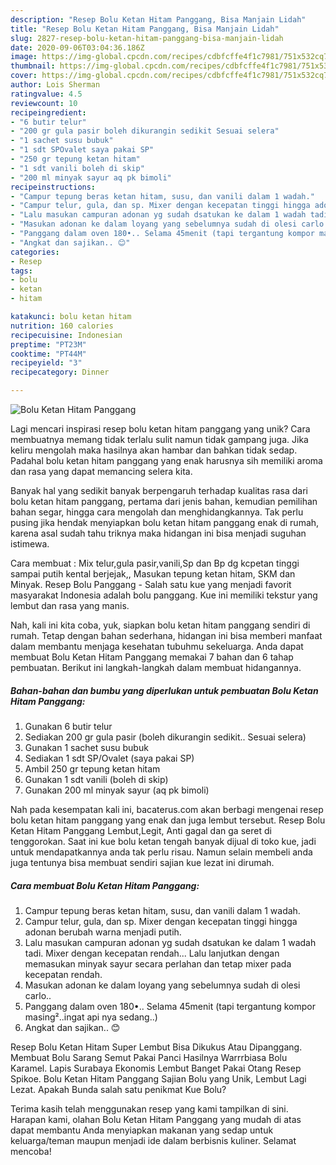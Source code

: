 ```yaml
---
description: "Resep Bolu Ketan Hitam Panggang, Bisa Manjain Lidah"
title: "Resep Bolu Ketan Hitam Panggang, Bisa Manjain Lidah"
slug: 2827-resep-bolu-ketan-hitam-panggang-bisa-manjain-lidah
date: 2020-09-06T03:04:36.186Z
image: https://img-global.cpcdn.com/recipes/cdbfcffe4f1c7981/751x532cq70/bolu-ketan-hitam-panggang-foto-resep-utama.jpg
thumbnail: https://img-global.cpcdn.com/recipes/cdbfcffe4f1c7981/751x532cq70/bolu-ketan-hitam-panggang-foto-resep-utama.jpg
cover: https://img-global.cpcdn.com/recipes/cdbfcffe4f1c7981/751x532cq70/bolu-ketan-hitam-panggang-foto-resep-utama.jpg
author: Lois Sherman
ratingvalue: 4.5
reviewcount: 10
recipeingredient:
- "6 butir telur"
- "200 gr gula pasir boleh dikurangin sedikit Sesuai selera"
- "1 sachet susu bubuk"
- "1 sdt SPOvalet saya pakai SP"
- "250 gr tepung ketan hitam"
- "1 sdt vanili boleh di skip"
- "200 ml minyak sayur aq pk bimoli"
recipeinstructions:
- "Campur tepung beras ketan hitam, susu, dan vanili dalam 1 wadah."
- "Campur telur, gula, dan sp. Mixer dengan kecepatan tinggi hingga adonan berubah warna menjadi putih."
- "Lalu masukan campuran adonan yg sudah dsatukan ke dalam 1 wadah tadi. Mixer dengan kecepatan rendah... Lalu lanjutkan dengan memasukan minyak sayur secara perlahan dan tetap mixer pada kecepatan rendah."
- "Masukan adonan ke dalam loyang yang sebelumnya sudah di olesi carlo.."
- "Panggang dalam oven 180•.. Selama 45menit (tapi tergantung kompor masing²..ingat api nya sedang..)"
- "Angkat dan sajikan.. 😊"
categories:
- Resep
tags:
- bolu
- ketan
- hitam

katakunci: bolu ketan hitam 
nutrition: 160 calories
recipecuisine: Indonesian
preptime: "PT23M"
cooktime: "PT44M"
recipeyield: "3"
recipecategory: Dinner

---
```



![Bolu Ketan Hitam Panggang](https://img-global.cpcdn.com/recipes/cdbfcffe4f1c7981/751x532cq70/bolu-ketan-hitam-panggang-foto-resep-utama.jpg)

Lagi mencari inspirasi resep bolu ketan hitam panggang yang unik? Cara membuatnya memang tidak terlalu sulit namun tidak gampang juga. Jika keliru mengolah maka hasilnya akan hambar dan bahkan tidak sedap. Padahal bolu ketan hitam panggang yang enak harusnya sih memiliki aroma dan rasa yang dapat memancing selera kita.

Banyak hal yang sedikit banyak berpengaruh terhadap kualitas rasa dari bolu ketan hitam panggang, pertama dari jenis bahan, kemudian pemilihan bahan segar, hingga cara mengolah dan menghidangkannya. Tak perlu pusing jika hendak menyiapkan bolu ketan hitam panggang enak di rumah, karena asal sudah tahu triknya maka hidangan ini bisa menjadi suguhan istimewa.

Cara membuat : Mix telur,gula pasir,vanili,Sp dan Bp dg kcpetan tinggi sampai putih kental berjejak,, Masukan tepung ketan hitam, SKM dan Minyak. Resep Bolu Panggang - Salah satu kue yang menjadi favorit masyarakat Indonesia adalah bolu panggang. Kue ini memiliki tekstur yang lembut dan rasa yang manis.


Nah, kali ini kita coba, yuk, siapkan bolu ketan hitam panggang sendiri di rumah. Tetap dengan bahan sederhana, hidangan ini bisa memberi manfaat dalam membantu menjaga kesehatan tubuhmu sekeluarga. Anda dapat membuat Bolu Ketan Hitam Panggang memakai 7 bahan dan 6 tahap pembuatan. Berikut ini langkah-langkah dalam membuat hidangannya.

<!--inarticleads1-->

##### Bahan-bahan dan bumbu yang diperlukan untuk pembuatan Bolu Ketan Hitam Panggang:

1. Gunakan 6 butir telur
1. Sediakan 200 gr gula pasir (boleh dikurangin sedikit.. Sesuai selera)
1. Gunakan 1 sachet susu bubuk
1. Sediakan 1 sdt SP/Ovalet (saya pakai SP)
1. Ambil 250 gr tepung ketan hitam
1. Gunakan 1 sdt vanili (boleh di skip)
1. Gunakan 200 ml minyak sayur (aq pk bimoli)


Nah pada kesempatan kali ini, bacaterus.com akan berbagi mengenai resep bolu ketan hitam panggang yang enak dan juga lembut tersebut. Resep Bolu Ketan Hitam Panggang Lembut,Legit, Anti gagal dan ga seret di tenggorokan. Saat ini kue bolu ketan tengah banyak dijual di toko kue, jadi untuk mendapatkannya anda tak perlu risau. Namun selain membeli anda juga tentunya bisa membuat sendiri sajian kue lezat ini dirumah. 

<!--inarticleads2-->

##### Cara membuat Bolu Ketan Hitam Panggang:

1. Campur tepung beras ketan hitam, susu, dan vanili dalam 1 wadah.
1. Campur telur, gula, dan sp. Mixer dengan kecepatan tinggi hingga adonan berubah warna menjadi putih.
1. Lalu masukan campuran adonan yg sudah dsatukan ke dalam 1 wadah tadi. Mixer dengan kecepatan rendah... Lalu lanjutkan dengan memasukan minyak sayur secara perlahan dan tetap mixer pada kecepatan rendah.
1. Masukan adonan ke dalam loyang yang sebelumnya sudah di olesi carlo..
1. Panggang dalam oven 180•.. Selama 45menit (tapi tergantung kompor masing²..ingat api nya sedang..)
1. Angkat dan sajikan.. 😊


Resep Bolu Ketan Hitam Super Lembut Bisa Dikukus Atau Dipanggang. Membuat Bolu Sarang Semut Pakai Panci Hasilnya Warrrbiasa Bolu Karamel. Lapis Surabaya Ekonomis Lembut Banget Pakai Otang Resep Spikoe. Bolu Ketan Hitam Panggang Sajian Bolu yang Unik, Lembut Lagi Lezat. Apakah Bunda salah satu penikmat Kue Bolu? 

Terima kasih telah menggunakan resep yang kami tampilkan di sini. Harapan kami, olahan Bolu Ketan Hitam Panggang yang mudah di atas dapat membantu Anda menyiapkan makanan yang sedap untuk keluarga/teman maupun menjadi ide dalam berbisnis kuliner. Selamat mencoba!
